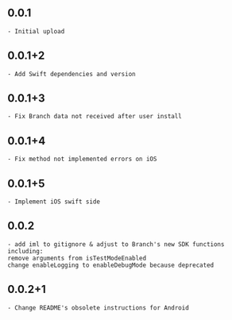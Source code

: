 ## 0.0.1
    - Initial upload
## 0.0.1+2
    - Add Swift dependencies and version
## 0.0.1+3
    - Fix Branch data not received after user install
## 0.0.1+4
    - Fix method not implemented errors on iOS
## 0.0.1+5
    - Implement iOS swift side
## 0.0.2
    - add iml to gitignore & adjust to Branch's new SDK functions including:
    remove arguments from isTestModeEnabled
    change enableLogging to enableDebugMode because deprecated

## 0.0.2+1
    - Change README's obsolete instructions for Android
